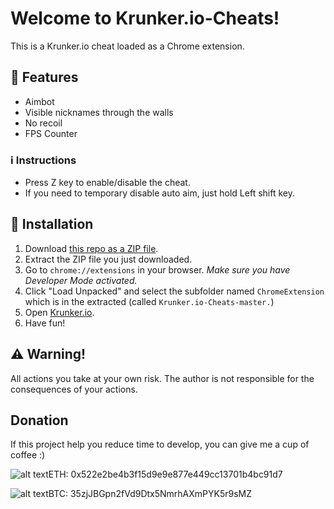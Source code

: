 # Welcome to Krunker.io-Cheats!
This is a Krunker.io cheat loaded as a Chrome extension.

## :muscle: Features

* Aimbot
* Visible nicknames through the walls
* No recoil
* FPS Counter

### :information_source: Instructions

- Press Z key to enable/disable the cheat.
- If you need to temporary disable auto aim, just hold Left shift key.

## :hammer: Installation

1. Download [this repo as a ZIP file](https://github.com/PowerOfUniverse/Krunker.io-Cheats/archive/master.zip). 
2. Extract the ZIP file you just downloaded. 
3. Go to `chrome://extensions` in your browser. *Make sure you have Developer Mode activated.*
4. Click "Load Unpacked" and select the subfolder named `ChromeExtension` which is in the extracted (called `Krunker.io-Cheats-master.`)
5. Open [Krunker.io](http://krunker.io).
6. Have fun!

## :warning: Warning!
All actions you take at your own risk. The author is not responsible for the consequences of your actions.

## Donation
If this project help you reduce time to develop, you can give me a cup of coffee :)

![alt text](http://oi67.tinypic.com/33de4r4.jpg "Survivio Banner")ETH: 0x522e2be4b3f15d9e9e877e449cc13701b4bc91d7

![alt text](http://oi64.tinypic.com/2ekrt69.jpg "Survivio Banner")BTC: 35zjJBGpn2fVd9Dtx5NmrhAXmPYK5r9sMZ

